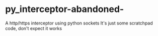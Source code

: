 # py_interceptor-abandoned-
A http/https interceptor using python sockets 
It's just some scratchpad code, don't expect it works
